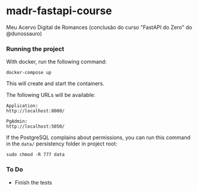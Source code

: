 # madr-fastapi-course
Meu Acervo Digital de Romances (conclusão do curso "FastAPI do Zero" do @dunossauro)

### Running the project

With docker, run the following command:

```
docker-compose up
```

This will create and start the containers.

The following URLs will be available:

```
Application:
http://localhost:8000/

PgAdmin:
http://localhost:5050/
```

If the PostgreSQL complains about permissions, you can run this command in the `data/` persistency folder in project root:

```
sudo chmod -R 777 data
```

### To Do

- Finish the tests
